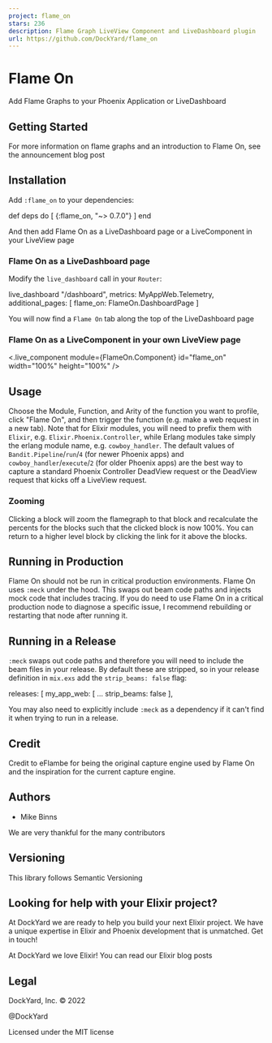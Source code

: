 ```yaml
---
project: flame_on
stars: 236
description: Flame Graph LiveView Component and LiveDashboard plugin
url: https://github.com/DockYard/flame_on
---
```


Flame On
========

Add Flame Graphs to your Phoenix Application or LiveDashboard

Getting Started
---------------

For more information on flame graphs and an introduction to Flame On, see the announcement blog post

Installation
------------

Add `:flame_on` to your dependencies:

def deps do
  \[
    {:flame\_on, "~> 0.7.0"}
  \]
end

And then add Flame On as a LiveDashboard page or a LiveComponent in your LiveView page

### Flame On as a LiveDashboard page

Modify the `live_dashboard` call in your `Router`:

live\_dashboard "/dashboard",
  metrics: MyAppWeb.Telemetry,
  additional\_pages: \[
    flame\_on: FlameOn.DashboardPage
  \]

You will now find a `Flame On` tab along the top of the LiveDashboard page

### Flame On as a LiveComponent in your own LiveView page

<.live\_component module\={FlameOn.Component} id\="flame\_on" width\="100%" height\="100%" /\>

Usage
-----

Choose the Module, Function, and Arity of the function you want to profile, click "Flame On", and then trigger the function (e.g. make a web request in a new tab). Note that for Elixir modules, you will need to prefix them with `Elixir`, e.g. `Elixir.Phoenix.Controller`, while Erlang modules take simply the erlang module name, e.g. `cowboy_handler`. The default values of `Bandit.Pipeline`/`run`/`4` (for newer Phoenix apps) and `cowboy_handler`/`execute`/`2` (for older Phoenix apps) are the best way to capture a standard Phoenix Controller DeadView request or the DeadView request that kicks off a LiveView request.

### Zooming

Clicking a block will zoom the flamegraph to that block and recalculate the percents for the blocks such that the clicked block is now 100%. You can return to a higher level block by clicking the link for it above the blocks.

Running in Production
---------------------

Flame On should not be run in critical production environments. Flame On uses `:meck` under the hood. This swaps out beam code paths and injects mock code that includes tracing. If you do need to use Flame On in a critical production node to diagnose a specific issue, I recommend rebuilding or restarting that node after running it.

Running in a Release
--------------------

`:meck` swaps out code paths and therefore you will need to include the beam files in your release. By default these are stripped, so in your release definition in `mix.exs` add the `strip_beams: false` flag:

releases: \[
  my\_app\_web: \[
    ...
    strip\_beams: false
  \],

You may also need to explicitly include `:meck` as a dependency if it can't find it when trying to run in a release.

Credit
------

Credit to eFlambe for being the original capture engine used by Flame On and the inspiration for the current capture engine.

Authors
-------

-   Mike Binns

We are very thankful for the many contributors

Versioning
----------

This library follows Semantic Versioning

Looking for help with your Elixir project?
------------------------------------------

At DockYard we are ready to help you build your next Elixir project. We have a unique expertise in Elixir and Phoenix development that is unmatched. Get in touch!

At DockYard we love Elixir! You can read our Elixir blog posts

Legal
-----

DockYard, Inc. © 2022

@DockYard

Licensed under the MIT license
